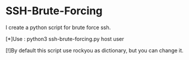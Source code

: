 # SSH-Brute-Forcing
I create a python script for brute force ssh.

[*]Use : python3 ssh-brute-forcing.py host user
  
[!]By default this script use rockyou as dictionary, but you can change it.
